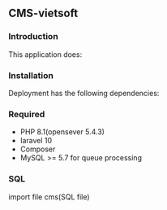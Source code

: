 ## CMS-vietsoft


### Introduction
This application does:


### Installation
Deployment has the following dependencies:

### Required
* PHP 8.1(opensever 5.4.3)
* laravel 10
* Composer
* MySQL >= 5.7 for queue processing

### SQL
import file cms(SQL file)
